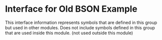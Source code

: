 
# Interface for Old BSON Example
This interface information represents symbols that are defined in this group but used in other modules.  Does not include symbols defined in this group that are used inside this module.
(not used outside this module)
